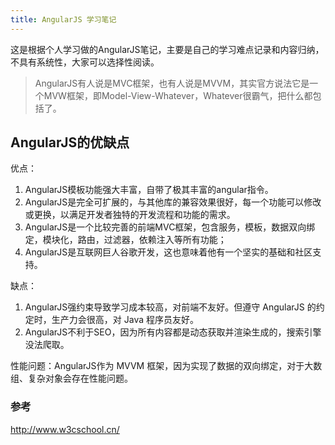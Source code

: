 ```yaml
---
title: AngularJS 学习笔记
---
```


这是根据个人学习做的AngularJS笔记，主要是自己的学习难点记录和内容归纳，不具有系统性，大家可以选择性阅读。

<!--more-->

> AngularJS有人说是MVC框架，也有人说是MVVM，其实官方说法它是一个MVW框架，即Model-View-Whatever，Whatever很霸气，把什么都包括了。

## AngularJS的优缺点

优点：

1. AngularJS模板功能强大丰富，自带了极其丰富的angular指令。
2. AngularJS是完全可扩展的，与其他库的兼容效果很好，每一个功能可以修改或更换，以满足开发者独特的开发流程和功能的需求。
3. AngularJS是一个比较完善的前端MVC框架，包含服务，模板，数据双向绑定，模块化，路由，过滤器，依赖注入等所有功能；
4. AngularJS是互联网巨人谷歌开发，这也意味着他有一个坚实的基础和社区支持。

缺点：

1. AngularJS强约束导致学习成本较高，对前端不友好。但遵守 AngularJS 的约定时，生产力会很高，对 Java 程序员友好。
2. AngularJS不利于SEO，因为所有内容都是动态获取并渲染生成的，搜索引擎没法爬取。

性能问题：AngularJS作为 MVVM 框架，因为实现了数据的双向绑定，对于大数组、复杂对象会存在性能问题。




### 参考

http://www.w3cschool.cn/


